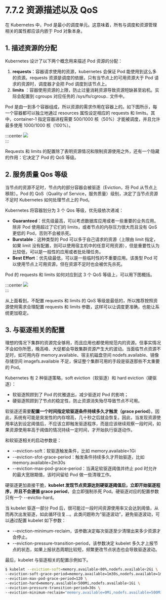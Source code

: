 # 7.7.2 资源描述以及 QoS

在 Kubernetes 中，Pod 是最小的调度单元。这意味着，所有与调度和资源管理相关的属性都应该内嵌于 Pod 对象本身。

## 1. 描述资源的分配

Kubernetes 设计了以下两个概念用来描述 Pod 资源的分配：

1. **requests**：容器请求使用的资源，kubernetes 会保证 Pod 能使用到这么多的资源。requests 资源是调度的依据，只有当节点上的可用资源大于 Pod 请求的资源时，调度器才会把 Pod 调度到该节点上。
2. **limits** ：容器使用资源的上限，防止过量消耗资源导致资源短缺甚至宕机。实际会配置到 cgroups 对应任务的 /sys/fs/cgroup.. 文件中。

Pod 是由一到多个容器组成，所以资源的需求作用在容器上的。如下图所示，每一个容器都可以独立地通过 resources 属性设定相应的 requests 和 limits。其中，container-1 指定容器进程需要 500/1000 核（50%）才能被调度，并且允许最多使用 1000/1000 核（100%）。

:::center
  ![](../assets/requests-limits.png)<br/>
:::

Requests 和 limits 的配置除了表明资源情况和限制资源使用之外，还有一个隐藏的作用：它决定了 Pod 的 QoS 等级。

## 2. 服务质量 Qos 等级

当节点的资源不足时，节点内的部分容器会被驱逐（Eviction，将 Pod 从节点上移除）。Pod 的 QoS（Quality of Service，服务质量）级别，决定了当节点资源不足时 Kubernetes 如何处理节点上的 Pod。

Kubernetes 将容器划分为 3 个 Qos 等级，优先级依次递减：

- **Guaranteed**：优先级最高，可以考虑数据库应用或者一些重要的业务应用。除非 Pod 使用超过了它们的 limits，或者节点的内存压力很大而且没有 QoS 更低的 Pod，否则不会被杀死。
- **Burstable**：这种类型的 Pod 可以多于自己请求的资源（上限由 limit 指定，如果 limit 没有配置，则可以使用宿主机中的任意可用资源），但是重要性认为比较低，可以是一般性的应用或者批处理任务。
- **Best Effort**：优先级最低，可以是一些临时性的不重要应用。该类型 Pod 可以使用节点上可用资源，但在资源不足时也会被优先杀死。

Pod 的 requests 和 limits 如何对应到这 3 个 QoS 等级上，可以用下图概括。

:::center
  ![](../assets/qos.webp)<br/>
:::

从上面看到，不配置 requests 和 limits 的 QoS 等级是最低的，所以推荐按照资源使用需求合理配置 requests 和 limits 参数，这样可以让调度更准确，也能让系统更加稳定。

## 3. 与驱逐相关的配置

理想的情况下集群的资源完全够用，而且应用也都使用规范内的资源。但事实情况不会如你所愿，晚高峰、大促都会导致集群资源产生大的波动。当面临节点资源不足时，如可用内存 memory.available、宿主机磁盘空间 nodefs.available、镜像存储空间 imagefs.available 不足，保证整个集群可用的手段是驱逐那些不太重要的 Pod。


Kubernetes 有 2 种驱逐策略，soft eviction（软驱逐）和 hard eviction（硬驱逐）：
- 软驱逐照顾到了 Pod 的优雅退出，减少驱逐对 Pod 的影响；
- 硬驱逐照顾到了节点的稳定性，防止资源消失殆尽导致节点不可用。

软驱逐还需要**配置一个时间指定软驱逐条件持续多久才触发（grace period）**。因此，系统有可能是突发性的内存增高，几十秒之后就会恢复。因此，当发现资源使用率达到设定阈值后，不应该立即触发驱逐程序，而是应该继续观察一段时间，如果资源使用率高于阈值的情况持续一定时间，才开始执行驱逐动作。

和软驱逐相关的启动参数是：

- --eviction-soft：软驱逐触发条件，比如 memory.available<1Gi
- --eviction-sfot-grace-period：触发条件持续多久才开始驱逐，比如 memory.available=2m30s
- --eviction-max-pod-grace-period：当满足软驱逐阈值并终止 pod 时允许的最大宽限期值，该时间留给 Pod 做一些清理工作。

硬驱逐更加直接干脆，**kubelet 发现节点资源达到硬驱逐阈值后，立即开始驱逐程序，并且不会遵循 grace period**，会立即强制杀死 Pod。硬驱逐对应的配置参数只有一个 --evictio-hard。


当 kubelet 驱逐一部分 Pod 后，很可能过一段时间资源使用率又会达到阈值，从而再次出发驱逐，如此循环往复...。此类问题称为“驱逐波动”，避免驱逐波动，可以通过配置 kubelet 如下参数：
- --eviction-minimum-reclaim，该参数决定每次驱逐至少清理出来多少资源才会停止。
- --eviction-pressure-transition-period，该参数决定 kubelet 多久才上报节点的状态，如果上报状态周期比较短，频繁更改节点状态也会导致驱逐波动。

最后，kubelet 与驱逐相关的配置示例如下。

```bash
$ kubelet --eviction-soft=memory.available<80%,nodefs.available<2Gi \
--eviction-soft-grace-period=memory.available=1m30s,nodefs.available=1m30s \
--eviction-max-pod-grace-period=120 \
--eviction-hard=memory.available<500Mi,nodefs.available<1Gi \
--eviction-pressure-transition-period=30s \
--eviction-minimum-reclaim="memory.available=0Mi,nodefs.available=500Mi,imagefs.available=2Gi"
```




